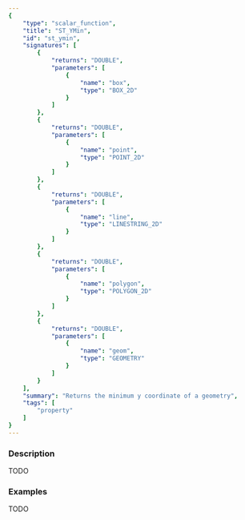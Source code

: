 ```yaml
---
{
    "type": "scalar_function",
    "title": "ST_YMin",
    "id": "st_ymin",
    "signatures": [
        {
            "returns": "DOUBLE",
            "parameters": [
                {
                    "name": "box",
                    "type": "BOX_2D"
                }
            ]
        },
        {
            "returns": "DOUBLE",
            "parameters": [
                {
                    "name": "point",
                    "type": "POINT_2D"
                }
            ]
        },
        {
            "returns": "DOUBLE",
            "parameters": [
                {
                    "name": "line",
                    "type": "LINESTRING_2D"
                }
            ]
        },
        {
            "returns": "DOUBLE",
            "parameters": [
                {
                    "name": "polygon",
                    "type": "POLYGON_2D"
                }
            ]
        },
        {
            "returns": "DOUBLE",
            "parameters": [
                {
                    "name": "geom",
                    "type": "GEOMETRY"
                }
            ]
        }
    ],
    "summary": "Returns the minimum y coordinate of a geometry",
    "tags": [
        "property"
    ]
}
---
```


### Description

TODO

### Examples

TODO

